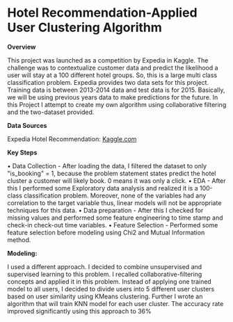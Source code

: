 # Hotel Recommendation-Applied User Clustering Algorithm
**Overview**  
 
This project was launched as a competition by Expedia in Kaggle. The challenge was to contextualize customer data and predict the likelihood a user will stay at a 100 different hotel groups. So, this is a large multi class classification problem. Expedia provides two data sets for this project.  Training data is between 2013-2014 data and test data is for 2015. Basically, we will be using previous years data to make predictions for the future. In this Project I attempt to create my own algorithm using collaborative filtering and the two-dataset provided.

**Data Sources**  
 
Expedia Hotel Recommendation: [Kaggle.com](https://www.kaggle.com/c/expedia-hotel-recommendations/data)


**Key Steps**  

•	Data Collection - After loading the data, I filtered the dataset to only "is_booking" = 1, because the problem statement states predict the hotel cluster a customer will likely book. 0 means it was only a click.
•	EDA - After this I performed some Exploratory data analysis and realized it is a 100-class classification problem. Moreover, none of the variables had any correlation to the target variable thus, linear models will not be appropriate techniques for this data.
•	Data preparation - After this I checked for missing values and performed some feature engineering to time stamp and check-in check-out time variables.
•	Feature Selection - Performed some feature selection before modeling using Chi2 and Mutual Information method.  
  
**Modeling:**   

I used a different approach. I decided to combine unsupervised and supervised learning to this problem. I recalled collaborative-filtering concepts and applied it in this problem. Instead of applying one trained model to all users, I decided to divide users into 5 different user clusters based on user similarity using KMeans clustering. Further I wrote an algorithm that will train KNN model for each user cluster. The accuracy rate improved significantly using this approach to 36%
